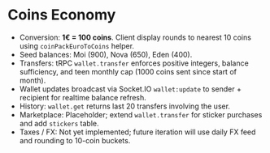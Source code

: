 # Coins Economy

- Conversion: **1€ = 100 coins**. Client display rounds to nearest 10 coins using `coinPackEuroToCoins` helper.
- Seed balances: Moi (900), Nova (650), Eden (400).
- Transfers: tRPC `wallet.transfer` enforces positive integers, balance sufficiency, and teen monthly cap (1000 coins sent since start of month).
- Wallet updates broadcast via Socket.IO `wallet:update` to sender + recipient for realtime balance refresh.
- History: `wallet.get` returns last 20 transfers involving the user.
- Marketplace: Placeholder; extend `wallet.transfer` for sticker purchases and add `stickers` table.
- Taxes / FX: Not yet implemented; future iteration will use daily FX feed and rounding to 10-coin buckets.
